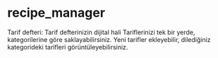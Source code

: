 # recipe_manager
Tarif defteri: Tarif defterinizin dijital hali
Tariflerinizi tek bir yerde, kategorilerine göre saklayabilirsiniz. 
Yeni tarifler ekleyebilir, dilediğiniz kategorideki tarifleri görüntüleyebilirsiniz.
